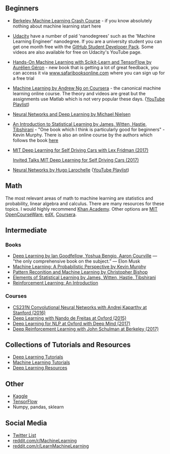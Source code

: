 ## Beginners
* [Berkeley Machine Learning Crash Course](https://ml.berkeley.edu/blog/2016/11/06/tutorial-1/) - if you know absolutely nothing about machine learning start here
* [Udacity](https://www.udacity.com/nanodegree) have a number of paid 'nanodegrees' such as the 'Machine Learning Engineer' nanodegree. If you are a university student you can get one month free with the [GitHub Student Developer Pack](https://education.github.com/pack). Some videos are also available for free on Udacity's YouTube page.
* [Hands-On Machine Learning with Scikit-Learn and TensorFlow by Aurélien Géron](https://www.safaribooksonline.com/library/view/hands-on-machine-learning/9781491962282/) - new book that is getting a lot of great feedback, you can access it via www.safaribooksonline.com where you can sign up for a free trial
* [Machine Learning by Andrew Ng on Coursera](https://www.coursera.org/learn/machine-learning) - the canonical machine learning online course. The theory and videos are great but the assignments use Matlab which is not very popular these days. ([YouTube Playlist](https://www.youtube.com/playlist?list=PLVJA7edNhnRTYqqW5zIj0gkVmxWnkXqTP))
* [Neural Networks and Deep Learning by Michael Nielsen](http://neuralnetworksanddeeplearning.com)
* [An Introduction to Statistical Learning by James, Witten, Hastie, Tibshirani](http://www-bcf.usc.edu/~gareth/ISL/ISLR%20First%20Printing.pdf) - "One book which I think is particularly good for beginners" - Kevin Murphy. There is also an online course by the authors which follows the book [here](https://lagunita.stanford.edu/courses/HumanitiesSciences/StatLearning/Winter2016/about)
 * [MIT Deep Learning for Self Driving Cars with Lex Fridman (2017)](https://www.youtube.com/playlist?list=PLrAXtmErZgOeiKm4sgNOknGvNjby9efdf)

    [Invited Talks MIT Deep Learning for Self Driving Cars (2017)](https://www.youtube.com/watch?v=oGk1v1jQITw&list=PLrAXtmErZgOfMuxkACrYnD2fTgbzk2THW&index=3)
* [Neural Networks by Hugo Larochelle](http://info.usherbrooke.ca/hlarochelle/neural_networks/content.html) ([YouTube Playlist](https://www.youtube.com/playlist?list=PL6Xpj9I5qXYEcOhn7TqghAJ6NAPrNmUBH))

## Math

The most relevant areas of math to machine learning are statistics and probability, linear algebra and calculus. There are many resources for these topics. I would highly recommend [Khan Academy](https://www.khanacademy.org/). Other options are [MIT OpenCourseWare](https://ocw.mit.edu/), [edX](https://www.edx.org/), [Coursera](https://www.coursera.org/).

## Intermediate

### Books

* [Deep Learning by Ian Goodfellow, Yoshua Bengio, Aaron Courville](http://www.deeplearningbook.org/) — "the only comprehensive book on the subject.” — Elon Musk
* [Machine Learning: A Probabilistic Perspective by Kevin Murphy](https://www.cse.iitk.ac.in/users/aayush/mail/machineLearningAProbabilisticPerspectiveMurphy.pdf)
* [Pattern Reconition and Machine Learning by Christopher Bishop](http://users.isr.ist.utl.pt/~wurmd/Livros/school/Bishop%20-%20Pattern%20Recognition%20And%20Machine%20Learning%20-%20Springer%20%202006.pdf)
* [Elements of Statistical Learning  by James, Witten, Hastie, Tibshirani](http://statweb.stanford.edu/~tibs/ElemStatLearn/printings/ESLII_print10.pdf)
* [Reinforcement Learning: An Introduction](http://people.inf.elte.hu/lorincz/Files/RL_2006/SuttonBook.pdf)

### Courses

 * [CS231N Convolutional Neural Networks with Andrej Kaparthy at Stanford (2016)](https://www.youtube.com/playlist?list=PL16j5WbGpaM0_Tj8CRmurZ8Kk1gEBc7fg)
 * [Deep Learning with Nando de Freitas at Oxford (2015)](https://www.youtube.com/playlist?list=PLE6Wd9FR--EfW8dtjAuPoTuPcqmOV53Fu)
 * [Deep Learning for NLP at Oxford with Deep Mind (2017)](https://www.youtube.com/playlist?list=PL613dYIGMXoZBtZhbyiBqb0QtgK6oJbpm)
* [Deep Reinforcement Learning with John Schulman at Berkeley (2017)](https://www.youtube.com/playlist?list=PLkFD6_40KJIwTmSbCv9OVJB3YaO4sFwkX)

## Collections of Tutorials and Resources
* [Deep Learning Tutorials](https://github.com/sjchoi86/dl_tutorials)
* [Machine Learning Tutorials](https://github.com/ujjwalkarn/Machine-Learning-Tutorials/blob/master/README.md)
* [Deep Learning Resources](https://deeplearning4j.org/deeplearningpapers.html)

## Other
* [Kaggle](https://www.kaggle.com/)
* [TensorFlow](https://www.tensorflow.org/)
* Numpy, pandas, sklearn

## Social Media
* [Twitter List](https://twitter.com/DL_ML_Loop/lists/deep-learning-loop/members)
* [reddit.com/r/MachineLearning](https://www.reddit.com/r/machinelearning)
* [reddit.com/r/LearnMachineLearning](https://www.reddit.com/r/learnmachinelearning)
